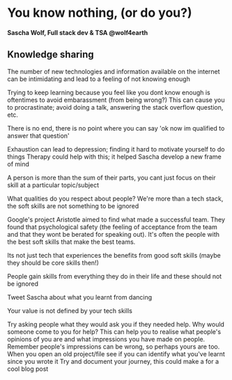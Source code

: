 # You know nothing, (or do you?)
#### Sascha Wolf, Full stack dev & TSA @wolf4earth

## Knowledge sharing
The number of new technologies and information available on the internet can be intimidating and lead to a feeling of not knowing enough

Trying to keep learning because you feel like you dont know enough is oftentimes to avoid embarassment (from being wrong?)
This can cause you to procrastinate; avoid doing a talk, answering the stack overflow question, etc. 

There is no end, there is no point where you can say 'ok now im qualified to answer that question'

Exhaustion can lead to depression; finding it hard to motivate yourself to do things
Therapy could help with this; it helped Sascha develop a new frame of mind

A person is more than the sum of their parts, you cant just focus on their skill at a particular topic/subject

What qualities do you respect about people? We're more than a tech stack, the soft skills are not something to be ignored

Google's project Aristotle aimed to find what made a successful team. They found that psychological safety (the feeling of acceptance from the team and that they wont be berated for speaking out).  It's often the people with the best soft skills that make the best teams. 

Its not just tech that experiences the benefits from good soft skills (maybe they should be core skills then!)

People gain skills from everything they do in their life and these should not be ignored

Tweet Sascha about what you learnt from dancing

Your value is not defined by your tech skills

Try asking people what they would ask you if they needed help. Why would someone come to you for help? This can help you to realise what people's opinions of you are and what impressions you have made on people.
Remember people's impressions can be wrong, so perhaps yours are too. 
When you open an old project/file see if you can identify what you've learnt since you wrote it
Try and document your journey, this could make a for a cool blog post


